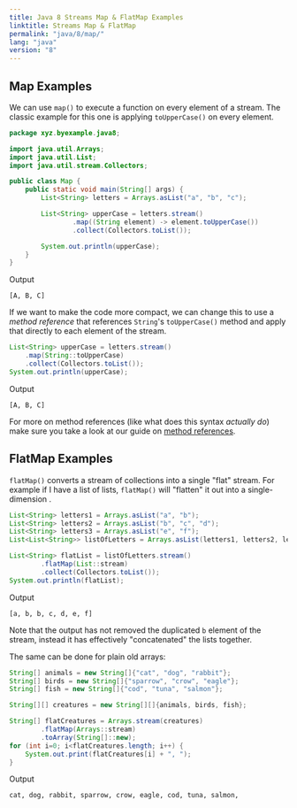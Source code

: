 ```yaml
---
title: Java 8 Streams Map & FlatMap Examples
linktitle: Streams Map & FlatMap
permalink: "java/8/map/"
lang: "java"
version: "8"
---
```


## Map Examples
We can use `map()` to execute a function on every element of a stream.  The
classic example for this one is applying `toUpperCase()` on every element.

```java
package xyz.byexample.java8;

import java.util.Arrays;
import java.util.List;
import java.util.stream.Collectors;

public class Map {
    public static void main(String[] args) {
        List<String> letters = Arrays.asList("a", "b", "c");

        List<String> upperCase = letters.stream()
                .map((String element) -> element.toUpperCase())
                .collect(Collectors.toList());

        System.out.println(upperCase);
    }
}
```
Output
```
[A, B, C]
```
If we want to make the code more compact, we can change this to use a
*method reference* that references `String`'s `toUpperCase()` method and apply
that directly to each element of the stream.

```java
List<String> upperCase = letters.stream()
    .map(String::toUpperCase)
    .collect(Collectors.toList());
System.out.println(upperCase);
```
Output
```
[A, B, C]
```

For more on method references (like what does this syntax *actually do*) make
sure you take a look at our guide on [method references](/java/8/methodReference/).

## FlatMap Examples
`flatMap()` converts a stream of collections into a single "flat" stream.  For
example if I have a list of lists, `flatMap()` will "flatten" it out into a
single-dimension .

```java
List<String> letters1 = Arrays.asList("a", "b");
List<String> letters2 = Arrays.asList("b", "c", "d");
List<String> letters3 = Arrays.asList("e", "f");
List<List<String>> listOfLetters = Arrays.asList(letters1, letters2, letters3);

List<String> flatList = listOfLetters.stream()
        .flatMap(List::stream)
        .collect(Collectors.toList());
System.out.println(flatList);
```
Output
```
[a, b, b, c, d, e, f]
```
Note that the output has not removed the duplicated `b` element of the stream,
instead it has effectively "concatenated" the lists together.

The same can be done for plain old arrays:

```java
String[] animals = new String[]{"cat", "dog", "rabbit"};
String[] birds = new String[]{"sparrow", "crow", "eagle"};
String[] fish = new String[]{"cod", "tuna", "salmon"};

String[][] creatures = new String[][]{animals, birds, fish};

String[] flatCreatures = Arrays.stream(creatures)
        .flatMap(Arrays::stream)
        .toArray(String[]::new);
for (int i=0; i<flatCreatures.length; i++) {
    System.out.print(flatCreatures[i] + ", ");
}
```
Output
```
cat, dog, rabbit, sparrow, crow, eagle, cod, tuna, salmon, 
```
